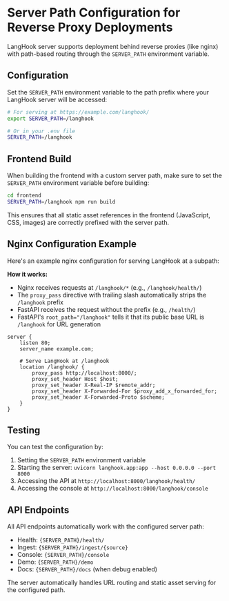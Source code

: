 # Server Path Configuration for Reverse Proxy Deployments

LangHook server supports deployment behind reverse proxies (like nginx) with path-based routing through the `SERVER_PATH` environment variable.

## Configuration

Set the `SERVER_PATH` environment variable to the path prefix where your LangHook server will be accessed:

```bash
# For serving at https://example.com/langhook/
export SERVER_PATH=/langhook

# Or in your .env file
SERVER_PATH=/langhook
```

## Frontend Build

When building the frontend with a custom server path, make sure to set the `SERVER_PATH` environment variable before building:

```bash
cd frontend
SERVER_PATH=/langhook npm run build
```

This ensures that all static asset references in the frontend (JavaScript, CSS, images) are correctly prefixed with the server path.

## Nginx Configuration Example

Here's an example nginx configuration for serving LangHook at a subpath:

**How it works:**
- Nginx receives requests at `/langhook/*` (e.g., `/langhook/health/`)
- The `proxy_pass` directive with trailing slash automatically strips the `/langhook` prefix
- FastAPI receives the request without the prefix (e.g., `/health/`)
- FastAPI's `root_path="/langhook"` tells it that its public base URL is `/langhook` for URL generation

```nginx
server {
    listen 80;
    server_name example.com;

    # Serve LangHook at /langhook
    location /langhook/ {
        proxy_pass http://localhost:8000/;
        proxy_set_header Host $host;
        proxy_set_header X-Real-IP $remote_addr;
        proxy_set_header X-Forwarded-For $proxy_add_x_forwarded_for;
        proxy_set_header X-Forwarded-Proto $scheme;
    }
}
```

## Testing

You can test the configuration by:

1. Setting the `SERVER_PATH` environment variable
2. Starting the server: `uvicorn langhook.app:app --host 0.0.0.0 --port 8000`
3. Accessing the API at `http://localhost:8000/langhook/health/`
4. Accessing the console at `http://localhost:8000/langhook/console`

## API Endpoints

All API endpoints automatically work with the configured server path:

- Health: `{SERVER_PATH}/health/`
- Ingest: `{SERVER_PATH}/ingest/{source}`  
- Console: `{SERVER_PATH}/console`
- Demo: `{SERVER_PATH}/demo`
- Docs: `{SERVER_PATH}/docs` (when debug enabled)

The server automatically handles URL routing and static asset serving for the configured path.